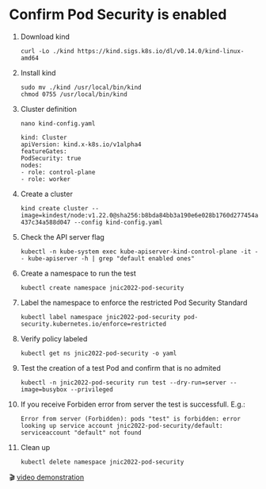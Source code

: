 # Confirm Pod Security is enabled

1. Download kind

    ```console
    curl -Lo ./kind https://kind.sigs.k8s.io/dl/v0.14.0/kind-linux-amd64
    ```

2. Install kind

    ```console
    sudo mv ./kind /usr/local/bin/kind
    chmod 0755 /usr/local/bin/kind
    ```

3. Cluster definition

    ```console
    nano kind-config.yaml
    ```

    ```console
    kind: Cluster
    apiVersion: kind.x-k8s.io/v1alpha4
    featureGates:
    PodSecurity: true
    nodes:
    - role: control-plane
    - role: worker
    ```

4. Create a cluster

    ```console
    kind create cluster --image=kindest/node:v1.22.0@sha256:b8bda84bb3a190e6e028b1760d277454a72267a5454b57db34
    437c34a588d047 --config kind-config.yaml
    ```

5. Check the API server flag

    ```console
    kubectl -n kube-system exec kube-apiserver-kind-control-plane -it -- kube-apiserver -h | grep "default enabled ones"
    ```

6. Create a namespace to run the test

    ```console
    kubectl create namespace jnic2022-pod-security
    ```

7. Label the namespace to enforce the restricted Pod Security Standard

    ```console
    kubectl label namespace jnic2022-pod-security pod-security.kubernetes.io/enforce=restricted
    ```

8. Verify policy labeled

    ```console
    kubectl get ns jnic2022-pod-security -o yaml
    ```

9. Test the creation of a test Pod and confirm that is no admited

    ```console
    kubectl -n jnic2022-pod-security run test --dry-run=server --image=busybox --privileged
    ```

10. If you receive Forbiden error from server the test is successfull. E.g.:

    ```console
    Error from server (Forbidden): pods "test" is forbidden: error looking up service account jnic2022-pod-security/default: serviceaccount "default" not found
    ```

11. Clean up

    ```console
    kubectl delete namespace jnic2022-pod-security
    ```

🎬 [video demonstration](./Confirm_Pod_Security_is_enabled.mp4)